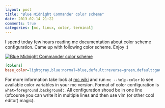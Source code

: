 ```yaml
---
layout: post
title: "Blue Midnight Commander color scheme"
date: 2013-02-14 21:22
comments: true
categories: [mc, linux, color, terminal]
---
```

I spend today few hours reading mc documentation about color scheme configuration. Came up with following color scheme. Enjoy :)

[![Blue Midnight Commander color scheme](https://raw.github.com/Gonzih/dotfiles/a43c06d7cd12f3e1e06f3efe655e082e4dc78012/.config/mc/theme.png)](https://dl.dropbox.com/u/4109351/octopress/midnight-commander-theme/theme.png)


```ini .config/mc/ini
[Colors]
base_color=lightgray,blue:normal=blue,default:reverse=green,default:gauge=gray,lightgray:selected=white,blue:marked=yellow,default:markselect=yellow,default:directory=brightblue,default:executable=brightgreen,default:link=cyan,default:device=brightmagenta,default:core=red,default:special=lightgray,default:dnormal=lightgray,blue:dfocus=lightgray,black:dhotnormal=yellow,blue:dhotfocus=yellow,black:menunormal=lightgray,blue:menuhot=yellow,blue:menusel=lightgray,black:menuhotsel=yellow,black:menuinactive=lightgray,gray:errors=lightgray,red:errdhotnormal=yellow,red:errdhotfocus=yellow,lightgray:input=lightblue,gray:inputunchanged=blue,gray:inputmark=white,blue:bbarhotkey=white,black:bbarbutton=lightgray,blue:viewbold=lightgray,default:viewunderline=lightblue,default:viewselected=lightgray,grey:helpnormal=lightgray,default:helpitalic=lightblue,default:helpbold=lightgray,default:helplink=green,default:helpslink=lighgreen,defalt:
```

For more information take look at [mc wiki](http://www.midnight-commander.org/wiki/doc/common/skins) and run `mc --help-color` to see available color variables in your mc version.
Format of color configuration is `what=foreground,background:`. All configuration shoud be in one line (ofcourse you can write it in multiple lines and then use vim (or other cool editor) magic).
